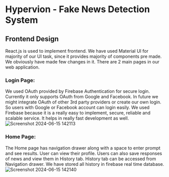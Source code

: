 # Hypervion - Fake News Detection System

## Frontend Design
React.js is used to implement frontend. We have used Material UI for majority of our UI task, since it provides majority of components pre made. We obviously have made few changes in it. There are 2 main pages in our web application. 

### Login Page:
We used OAuth provided by Firebase Authentication for secure login. Currently it only supports OAuth from Google and Facebook. In future we might integrate OAuth of other 3rd party providers or create our own login. So users with Google or Facebook account can login easily. We used Firebase because it is a really easy to implement, secure, reliable and scalable service. It helps in really fast development as well.
![Screenshot 2024-06-15 142113](https://github.com/asquare004/Fake-News-Detection-System/assets/126737709/187bf3a6-93b9-43d1-acfa-831890842262)

### Home Page:
The Home page has navigation drawer along with a space to enter prompt and see results. User can view their profile. Users can also save responses of news and view them in History tab. History tab can be accessed from Navigation drawer. We have stored all history in firebase real time database.  
![Screenshot 2024-06-15 142140](https://github.com/asquare004/Fake-News-Detection-System/assets/126737709/476aba78-03ed-442d-82c3-ab742e9fc8ad)
